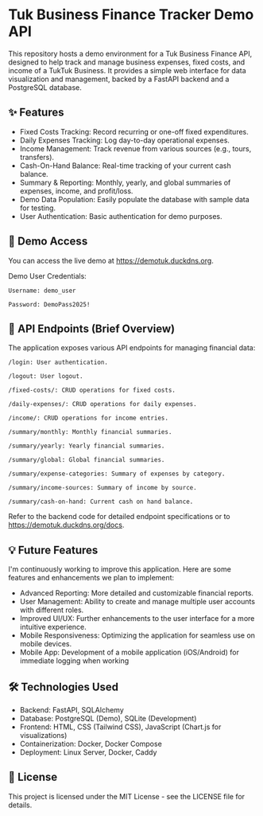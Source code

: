 # Tuk Business Finance Tracker Demo API

This repository hosts a demo environment for a Tuk Business Finance API, designed to help track and manage business expenses, fixed costs, and income of a TukTuk Business. It provides a simple web interface for data visualization and management, backed by a FastAPI backend and a PostgreSQL database.

## ✨ Features

- Fixed Costs Tracking: Record recurring or one-off fixed expenditures.
- Daily Expenses Tracking: Log day-to-day operational expenses.
- Income Management: Track revenue from various sources (e.g., tours, transfers).
- Cash-On-Hand Balance: Real-time tracking of your current cash balance.
- Summary & Reporting: Monthly, yearly, and global summaries of expenses, income, and profit/loss.
- Demo Data Population: Easily populate the database with sample data for testing.
- User Authentication: Basic authentication for demo purposes.

## 🚀 Demo Access

You can access the live demo at https://demotuk.duckdns.org.

Demo User Credentials:

    Username: demo_user

    Password: DemoPass2025!


## 🔗 API Endpoints (Brief Overview)

The application exposes various API endpoints for managing financial data:

    /login: User authentication.

    /logout: User logout.

    /fixed-costs/: CRUD operations for fixed costs.

    /daily-expenses/: CRUD operations for daily expenses.

    /income/: CRUD operations for income entries.

    /summary/monthly: Monthly financial summaries.

    /summary/yearly: Yearly financial summaries.

    /summary/global: Global financial summaries.

    /summary/expense-categories: Summary of expenses by category.

    /summary/income-sources: Summary of income by source.

    /summary/cash-on-hand: Current cash on hand balance.

Refer to the backend code for detailed endpoint specifications or to https://demotuk.duckdns.org/docs.

## 💡 Future Features

I'm continuously working to improve this application. Here are some features and enhancements we plan to implement:

- Advanced Reporting: More detailed and customizable financial reports.
- User Management: Ability to create and manage multiple user accounts with different roles.
- Improved UI/UX: Further enhancements to the user interface for a more intuitive experience.
- Mobile Responsiveness: Optimizing the application for seamless use on mobile devices.
- Mobile App: Development of a mobile application (iOS/Android) for immediate logging when working

## 🛠️ Technologies Used

- Backend: FastAPI, SQLAlchemy
- Database: PostgreSQL (Demo), SQLite (Development)
- Frontend: HTML, CSS (Tailwind CSS), JavaScript (Chart.js for visualizations)
- Containerization: Docker, Docker Compose
- Deployment: Linux Server, Docker, Caddy

## 📄 License

This project is licensed under the MIT License - see the LICENSE file for details.
